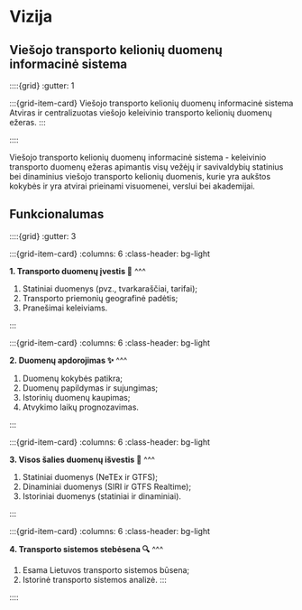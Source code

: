 # Vizija

## Viešojo transporto kelionių duomenų informacinė sistema

::::{grid}
:gutter: 1

:::{grid-item-card} Viešojo transporto kelionių duomenų informacinė sistema
Atviras ir centralizuotas viešojo keleivinio transporto kelionių duomenų ežeras.
:::

::::

Viešojo transporto kelionių duomenų informacinė sistema - keleivinio transporto duomenų ežeras apimantis visų vežėjų
ir savivaldybių statinius bei dinaminius viešojo transporto kelionių duomenis, kurie yra aukštos kokybės ir
yra atvirai prieinami visuomenei, verslui bei akademijai.

## Funkcionalumas

::::{grid}
:gutter: 3

:::{grid-item-card}
:columns: 6
:class-header: bg-light

**1. Transporto duomenų įvestis 🚚**
^^^

1. Statiniai duomenys (pvz., tvarkaraščiai, tarifai);
2. Transporto priemonių geografinė padėtis;
3. Pranešimai keleiviams.

:::

:::{grid-item-card}
:columns: 6
:class-header: bg-light

**2. Duomenų apdorojimas ✨**
^^^

1. Duomenų kokybės patikra;
2. Duomenų papildymas ir sujungimas;
3. Istorinių duomenų kaupimas;
4. Atvykimo laikų prognozavimas.

:::

:::{grid-item-card}
:columns: 6
:class-header: bg-light

**3. Visos šalies duomenų išvestis 🚀**
^^^

1. Statiniai duomenys (NeTEx ir GTFS);
2. Dinaminiai duomenys (SIRI ir GTFS Realtime);
3. Istoriniai duomenys (statiniai ir dinaminiai).

:::

:::{grid-item-card}
:columns: 6
:class-header: bg-light

**4. Transporto sistemos stebėsena 🔍️**
^^^

1. Esama Lietuvos transporto sistemos būsena;
2. Istorinė transporto sistemos analizė.
   :::

::::